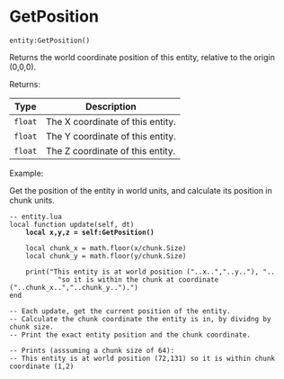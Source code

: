 # GetPosition



`entity:GetPosition()`

Returns the world coordinate position of this entity, relative to the origin (0,0,0).



Returns:

| Type    | Description                      |
| ------- | -------------------------------- |
| `float` | The X coordinate of this entity. |
| `float` | The Y coordinate of this entity. |
| `float` | The Z coordinate of this entity. |



Example:

Get the position of the entity in world units, and calculate its position in chunk units.

<pre class="language-lua"><code class="lang-lua">-- entity.lua
local function update(self, dt)
<strong>    local x,y,z = self:GetPosition()
</strong>    
    local chunk_x = math.floor(x/chunk.Size)
    local chunk_y = math.floor(y/chunk.Size)
    
    print("This entity is at world position ("..x..","..y.."), "..
            "so it is within the chunk at coordinate ("..chunk_x..","..chunk_y..").")
end

-- Each update, get the current position of the entity.
-- Calculate the chunk coordinate the entity is in, by dividng by chunk size.
-- Print the exact entity position and the chunk coordinate.

-- Prints (asssuming a chunk size of 64):
-- This entity is at world position (72,131) so it is within chunk coordinate (1,2)
</code></pre>

